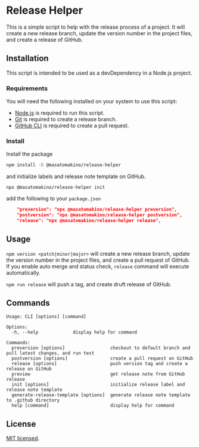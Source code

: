 # Release Helper

This is a simple script to help with the release process of a project. It will create a new release branch, update the version number in the project files, and create a release of GitHub.

## Installation

This script is intended to be used as a devDependency in a Node.js project.

### Requirements

You will need the following installed on your system to use this script:

- [Node.js](https://nodejs.org/en/) is required to run this script.
- [Git](https://git-scm.com/) is required to create a release branch.
- [GitHub CLI](https://cli.github.com/) is required to create a pull request.

### Install

Install the package

```bash
npm install -D @masatomakino/release-helper
```

and initialize labels and release note template on GitHub.

```
npx @masatomakino/release-helper init
```

add the following to your `package.json`

```json
    "preversion": "npx @masatomakino/release-helper preversion",
    "postversion": "npx @masatomakino/release-helper postversion",
    "release": "npx @masatomakino/release-helper release",
```

## Usage

`npm version <patch|minor|major>` will create a new release branch, update the version number in the project files, and create a pull request of GitHub. If you enable auto merge and status check, `release` command will execute automatically.

`npm run release` will push a tag, and create druft release of GitHub.

## Commands

```console
Usage: CLI [options] [command]

Options:
  -h, --help             display help for command

Commands:
  preversion [options]                 checkout to default branch and pull latest changes, and run test
  postversion [options]                create a pull request on GitHub
  release [options]                    push version tag and create a release on GitHub
  preview                              get release note from GitHub release
  init [options]                       initialize release label and release note template
  generate-release-template [options]  generate release note template to .github directory
  help [command]                       display help for command
```

## License

[MIT licensed](LICENSE).

